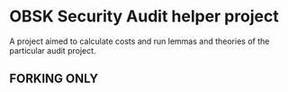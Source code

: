 # OBSK Security Audit helper project

A project aimed to calculate costs and run lemmas and theories of the particular audit project.

## FORKING ONLY
